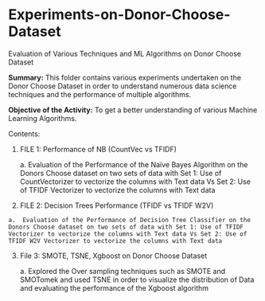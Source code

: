 # Experiments-on-Donor-Choose-Dataset
Evaluation of Various Techniques and ML Algorithms on Donor Choose Dataset

**Summary:**
This folder contains various experiments undertaken on the Donor Choose Dataset in order to understand numerous data science techniques and the performance of multiple algorithms.

**Objective of the Activity:**
To get a better understanding of various Machine Learning Algorithms.

Contents:
1.	FILE 1: Performance of NB (CountVec vs TFIDF)
    
    a.	Evaluation of the Performance of the Naïve Bayes Algorithm on the Donors Choose dataset on two sets of data with Set 1: Use of CountVectorizer to vectorize the columns   with Text data Vs Set 2: Use of TFIDF Vectorizer to vectorize the columns with Text data

2.	 FILE 2: Decision Trees Performance (TFIDF vs TFIDF W2V)
    
    a.	Evaluation of the Performance of Decision Tree Classifier on the Donors Choose dataset on two sets of data with Set 1: Use of TFIDF Vectorizer to vectorize the columns with Text data Vs Set 2: Use of TFIDF W2V Vectorizer to vectorize the columns with Text data

3.	File 3: SMOTE, TSNE, Xgboost on Donor Choose Dataset
    
    a.	Explored the Over sampling techniques such as SMOTE and SMOTomek and used TSNE in order to visualize the distribution of Data and evaluating the performance of the Xgboost algorithm

